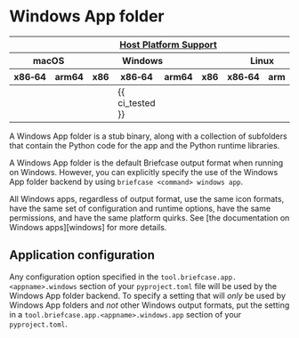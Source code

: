 # Windows App folder

<table class="host-platform-support-table">
<colgroup>
<col style="width: 11%" />
<col style="width: 10%" />
<col style="width: 7%" />
<col style="width: 5%" />
<col style="width: 6%" />
<col style="width: 5%" />
<col style="width: 5%" />
<col style="width: 7%" />
<col style="width: 11%" />
<col style="width: 7%" />
<col style="width: 10%" />
</colgroup>
<thead>
<tr>
<th colspan="11"><a href="/reference/platforms/#platform-support-key">Host Platform Support</a></th>
</tr>
<tr>
<th colspan="2">macOS</th>
<th colspan="5">Windows</th>
<th colspan="4">Linux</th>
</tr>
<tr>
<th>x86‑64</th>
<th>arm64</th>
<th>x86</th>
<th colspan="2">x86‑64</th>
<th colspan="2">arm64</th>
<th>x86</th>
<th>x86‑64</th>
<th>arm</th>
<th>arm64</th>
</tr>
</thead>
<tbody>
<tr>
<td></td>
<td></td>
<td></td>
<td colspan="2">{{ ci_tested }}</td>
<td colspan="2"></td>
<td></td>
<td></td>
<td></td>
<td></td>
</tr>
</tbody>
</table>

A Windows App folder is a stub binary, along with a collection of
subfolders that contain the Python code for the app and the Python
runtime libraries.

A Windows App folder is the default Briefcase output format when running
on Windows. However, you can explicitly specify the use of the Windows
App folder backend by using `briefcase <command> windows app`.

All Windows apps, regardless of output format, use the same icon
formats, have the same set of configuration and runtime options, have
the same permissions, and have the same platform quirks. See
[the documentation on Windows apps][windows] for more details.

## Application configuration

Any configuration option specified in the
`tool.briefcase.app.<appname>.windows` section of your `pyproject.toml`
file will be used by the Windows App folder backend. To specify a
setting that will *only* be used by Windows App folders and *not* other
Windows output formats, put the setting in a
`tool.briefcase.app.<appname>.windows.app` section of your
`pyproject.toml`.
